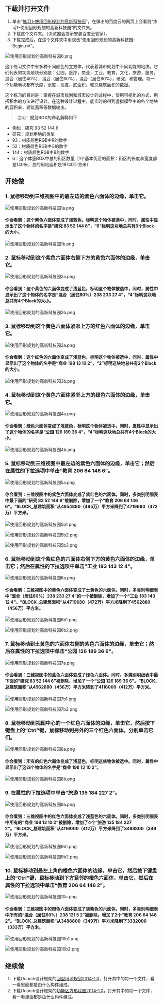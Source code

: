 ## 下载并打开文件

1. 单击“[练习1-使用回形规划的高新科技园](http://pan.baidu.com/s/1i4hd9Sp)”，在弹出的百度云的网页上会看到“练习1-使用回形规划的高新科技园”的文件夹。
2. 下载这个文件夹。（浏览器会提示安装百度云管家）。
3. 下载完成后，在这个文件夹中用双击"使用回形规划的高新科技园-Begin.rvt"。

![使用回形规划的高新科技园0.png](/images/使用回形规划的高新科技园/使用回形规划的高新科技园0.png)

这个练习文件中有多种不同颜色的立方体，代表着城市规划中不同功能的地块。它们代表的功能地块分别是：公园，医疗，商业，工业，教育，文化，旅游，服务，混合（居住40%），混合（居住60%），混合（居住80%），研究，和管理。每一个功能地块都有长度，宽度，高度，底面积，和总建筑面积的数据。

这个练习的目的是：掌握在城市规划和城市设计的过程中，使用可视化的方式，用搭积木的方法进行设计。在这种设计过程中，能实时的得到虚拟模型中的各个地块的容积率，建筑面积等数据输出。

> 注明：**规划BOX的命名解释如下**
> 
- 例如：研究 93 52 144 6
- 研究：规划用地的类型
- 93：材质颜色RGB中R的数字
- 52：材质颜色RGB中G的数字
- 144：材质颜色RGB中B的数字
- 6：这个体量BOX中总的街区数量（1个基本街区的面积：街区的长度和宽度都是140米，总的用地面积是19740平方米）

## 开始做

### 1. 鼠标移动到三维视图中的最左边的紫色六面体的边缘，单击它。

![使用回形规划的高新科技园1a.png](/images/使用回形规划的高新科技园/使用回形规划的高新科技园1a.png)

#### 你会看到：这个紫色六面体变成了浅蓝色，标明这个物体被选中，同时，属性中显示出了这个物体的名字是“研究 83 52 144 6”，“6”标明这块地总共有6个Block的大小。

![使用回形规划的高新科技园1b.png](/images/使用回形规划的高新科技园/使用回形规划的高新科技园1b.png)

### 2. 鼠标移动到这个紫色六面体右侧下方的黄色六面体的边缘，单击它。

![使用回形规划的高新科技园2a.png](/images/使用回形规划的高新科技园/使用回形规划的高新科技园2a.png)

#### 你会看到：这个黄色的六面体变成了浅蓝色，标明这个物体被选中，同时，属性中显示出了这个物体的名字是“混合（居住80%）238 233 27 4”，“4”标明这块地总共有4个Block的大小。

![使用回形规划的高新科技园2b.png](/images/使用回形规划的高新科技园/使用回形规划的高新科技园2b.png)

### 3. 鼠标移动到这个黄色六面体紧邻上方的红色六面体的边缘，单击它。

![使用回形规划的高新科技园3a.png](/images/使用回形规划的高新科技园/使用回形规划的高新科技园3a.png)

#### 你会看到：这个红色的六面体变成了浅蓝色，标明这个物体被选中，同时，属性中显示出了这个物体的名字是“商业 198 13 10 2”，“2”标明这块地总共有2个Block的大小。

![使用回形规划的高新科技园3b.png](/images/使用回形规划的高新科技园/使用回形规划的高新科技园3b.png)

### 4. 鼠标移动到这个黄色六面体紧邻上方的绿色六面体的边缘，单击它。

![使用回形规划的高新科技园4a.png](/images/使用回形规划的高新科技园/使用回形规划的高新科技园4a.png)

#### 你会看到：绿色六面体变成了浅蓝色，标明这个物体被选中，同时，属性中显示出了这个物体的名字是“公园 126 189 36 4”，“4”标明这块地总共有4个Block的大小。

![使用回形规划的高新科技园4b.png](/images/使用回形规划的高新科技园/使用回形规划的高新科技园4b.png)

### 5. 鼠标移动到三维视图中最左边的紫色六面体的边缘，单击它；然后在属性的下拉选项中单击“教育 206 64 146 6”。

![使用回形规划的高新科技园5a.png](/images/使用回形规划的高新科技园/使用回形规划的高新科技园5a.png)

#### 你会看到：三维视图中的紫色六面体变成了紫红色的六面体。同时，多类别明细表中最下面的“研究 83 52 144 6”被删除，增加了一个“教育 206 64 146 6”。“BLOCK_总建筑面积”从4954880（495万）平方米降到了4719680（472万）平方米。

![使用回形规划的高新科技园5b1.png](/images/使用回形规划的高新科技园/使用回形规划的高新科技园5b1.png)

![使用回形规划的高新科技园5b2.png](/images/使用回形规划的高新科技园/使用回形规划的高新科技园5b2.png)

![使用回形规划的高新科技园5b3.png](/images/使用回形规划的高新科技园/使用回形规划的高新科技园5b3.png)

### 6. 鼠标移动到这个紫红色的六面体右侧下方的黄色六面体的边缘，单击它；然后在属性的下拉选项中单击“工业 183 143 12 4”。

![使用回形规划的高新科技园6a.png](/images/使用回形规划的高新科技园/使用回形规划的高新科技园6a.png)

#### 你会看到：三维视图中的黄色六面体变成了土黄色的六面体。同时，多类别明细表中“混合（居住80%）238 233 27 4”的一个被删除，增加了一个“工业 183 143 12 4”。“BLOCK_总建筑面积”从4719680（472万）平方米降到了4562880（456万）平方米。

![使用回形规划的高新科技园6b1.png](/images/使用回形规划的高新科技园/使用回形规划的高新科技园6b1.png)

![使用回形规划的高新科技园6b2.png](/images/使用回形规划的高新科技园/使用回形规划的高新科技园6b2.png)

### 7. 鼠标移动到土黄色的六面体右侧的紫色六面体的边缘，单击它；然后在属性的下拉选项中单击“公园 126 189 36 6”。

![使用回形规划的高新科技园7a.png](/images/使用回形规划的高新科技园/使用回形规划的高新科技园7a.png)

#### 你会看到：三维视图中的蓝色六面体变成了绿色六面体。同时，多类别明细表中最下面的“研究 83 52 144 6”被删除，增加了一个“公园 126 189 36 6”。“BLOCK_总建筑面积”从4562880（456万）平方米降到了4116000（412万）平方米。

![使用回形规划的高新科技园7b1.png](/images/使用回形规划的高新科技园/使用回形规划的高新科技园7b1.png)

![使用回形规划的高新科技园7b2.png](/images/使用回形规划的高新科技园/使用回形规划的高新科技园7b2.png)

### 8. 鼠标移动到视图中心的一个红色六面体的边缘，单击它，然后按下键盘上的“Ctrl”键，鼠标移动到另外的三个红色六面体，分别单击它们。

![使用回形规划的高新科技园8a.png](/images/使用回形规划的高新科技园/使用回形规划的高新科技园8a.png)

#### 你会看到：所有的红色六面体变成了浅蓝色，标明这些物体被选中。同时，属性中显示出了这四个物体的名字是“商业 198 13 10 2”。

![使用回形规划的高新科技园8b.png](/images/使用回形规划的高新科技园/使用回形规划的高新科技园8b.png)

### 9. 在属性的下拉选项中单击“旅游 135 184 227 2”。

![使用回形规划的高新科技园9a.png](/images/使用回形规划的高新科技园/使用回形规划的高新科技园9a.png)

#### 你会看到：三维视图中的红色六面体变成了浅蓝色的六面体。同时，多类别明细表中所有的“商业 198 13 10 2”被删除，增加了4个“旅游 135 184 227 2”。“BLOCK_总建筑面积”从4116000（412万）平方米降到了3488800（349万）平方米。

![使用回形规划的高新科技园9b1.png](/images/使用回形规划的高新科技园/使用回形规划的高新科技园9b1.png)

![使用回形规划的高新科技园9b2.png](/images/使用回形规划的高新科技园/使用回形规划的高新科技园9b2.png)

### 10. 鼠标移动到最左上角的橙色六面体的边缘，单击它，然后按下键盘上的“Ctrl”键，鼠标移动到下方紧邻的橙色六面体，单击它，然后在属性的下拉选项中单击“教育 206 64 146 2”。

![使用回形规划的高新科技园10a.png](/images/使用回形规划的高新科技园/使用回形规划的高新科技园10a.png)

#### 你会看到：三维视图中的橙色六面体变成了淡紫色的六面体。同时，多类别明细表中所有的“混合（居住60%）238 121 5 2”被删除，增加了2个“教育 206 64 146 2”。“BLOCK_总建筑面积”从3488800（349万）平方米降到了3332000（333万）平方米。

![使用回形规划的高新科技园10b1.png](/images/使用回形规划的高新科技园/使用回形规划的高新科技园10b1.png)

![使用回形规划的高新科技园10b2.png](/images/使用回形规划的高新科技园/使用回形规划的高新科技园10b2.png)

## 继续做

1. 下载Uuarch设计框架的[回型用地规划2014-1.0](http://pan.baidu.com/s/1mhJujrE)，打开其中的每一个文件，看一看里面都是由什么构件组成。
2. 下载Uuarch设计框架的[功能区方形绘图2014-1.0](http://pan.baidu.com/s/1kVQxZxX)，打开其中的每一个文件，看一看里面都是由什么构件组成。
